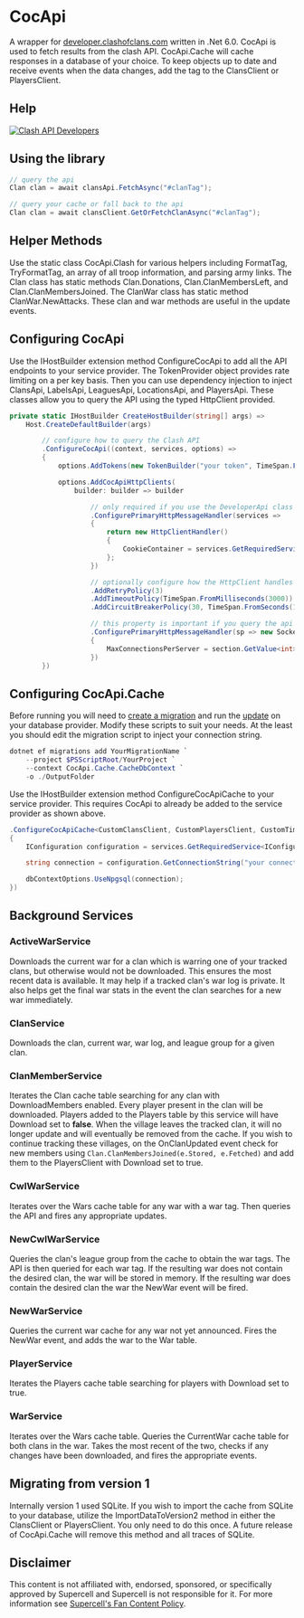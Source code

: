 # CocApi
A wrapper for [developer.clashofclans.com](https://developer.clashofclans.com/#/) written in .Net 6.0. 
CocApi is used to fetch results from the clash API. 
CocApi.Cache will cache responses in a database of your choice.
To keep objects up to date and receive events when the data changes, add the tag to the ClansClient or PlayersClient.
 
## Help  
[![Clash API Developers](https://discordapp.com/api/guilds/566451504332931073/widget.png?style=banner4)](https://discord.gg/clashapi)

## Using the library
```csharp
// query the api
Clan clan = await clansApi.FetchAsync("#clanTag");

// query your cache or fall back to the api
Clan clan = await clansClient.GetOrFetchClanAsync("#clanTag");
```

## Helper Methods
Use the static class CocApi.Clash for various helpers including FormatTag, TryFormatTag, an array of all troop information, and parsing army links. The Clan class has static methods Clan.Donations, Clan.ClanMembersLeft, and Clan.ClanMembersJoined. The ClanWar class has static method ClanWar.NewAttacks. These clan and war methods are useful in the update events.

## Configuring CocApi
Use the IHostBuilder extension method ConfigureCocApi to add all the API endpoints to your service provider.
The TokenProvider object provides rate limiting on a per key basis.
Then you can use dependency injection to inject ClansApi, LabelsApi, LeaguesApi, LocationsApi, and PlayersApi. 
These classes allow you to query the API using the typed HttpClient provided.
```csharp
private static IHostBuilder CreateHostBuilder(string[] args) =>
    Host.CreateDefaultBuilder(args)

        // configure how to query the Clash API
        .ConfigureCocApi((context, services, options) =>
        { 
            options.AddTokens(new TokenBuilder("your token", TimeSpan.FromMilliseconds(33)));

            options.AddCocApiHttpClients(
                builder: builder => builder

                    // only required if you use the DeveloperApi class to query, create, and delete tokens
                    .ConfigurePrimaryHttpMessageHandler(services =>
                    {
                        return new HttpClientHandler()
                        {
                            CookieContainer = services.GetRequiredService<CookieContainer>().Value
                        };
                    })

                    // optionally configure how the HttpClient handles Clash API outages
                    .AddRetryPolicy(3)
                    .AddTimeoutPolicy(TimeSpan.FromMilliseconds(3000))
                    .AddCircuitBreakerPolicy(30, TimeSpan.FromSeconds(10))

                    // this property is important if you query the api very fast
                    .ConfigurePrimaryHttpMessageHandler(sp => new SocketsHttpHandler
                    {
                        MaxConnectionsPerServer = section.GetValue<int>("MaxConnectionsPerServer")
                    })
        })
```

## Configuring CocApi.Cache
Before running you will need to [create a migration](docs/scripts/cocapi-ef-migration.ps1) 
and run the [update](docs/scripts/cocapi-ef-update.ps1) on your database provider.
Modify these scripts to suit your needs. At the least you should edit the migration script to inject your connection string.
```ps1
dotnet ef migrations add YourMigrationName `
    --project $PSScriptRoot/YourProject `
    --context CocApi.Cache.CacheDbContext `
    -o ./OutputFolder
```

Use the IHostBuilder extension method ConfigureCocApiCache to your service provider.
This requires CocApi to already be added to the service provider as shown above. 
```csharp
.ConfigureCocApiCache<CustomClansClient, CustomPlayersClient, CustomTimeToLiveProvider>((services, dbContextOptions) =>
{
    IConfiguration configuration = services.GetRequiredService<IConfiguration>();

    string connection = configuration.GetConnectionString("your connection string");

    dbContextOptions.UseNpgsql(connection);
})
```

## Background Services
### ActiveWarService
Downloads the current war for a clan which is warring one of your tracked clans, but otherwise would not be downloaded. This ensures the most recent data is available. It may help if a tracked clan's war log is private. It also helps get the final war stats in the event the clan searches for a new war immediately.

### ClanService
Downloads the clan, current war, war log, and league group for a given clan.

### ClanMemberService
Iterates the Clan cache table searching for any clan with DownloadMembers enabled. Every player present in the clan will be downloaded. Players added to the Players table by this service will have Download set to **false**. When the village leaves the tracked clan, it will no longer update and will eventually be removed from the cache. If you wish to continue tracking these villages, on the OnClanUpdated event check for new members using `Clan.ClanMembersJoined(e.Stored, e.Fetched)` and add them to the PlayersClient with Download set to true.

### CwlWarService
Iterates over the Wars cache table for any war with a war tag. Then queries the API and fires any appropriate updates.

### NewCwlWarService
Queries the clan's league group from the cache to obtain the war tags. The API is then queried for each war tag. If the resulting war does not contain the desired clan, the war will be stored in memory. If the resulting war does contain the desired clan the war the NewWar event will be fired.

### NewWarService
Queries the current war cache for any war not yet announced. Fires the NewWar event, and adds the war to the War table.

### PlayerService
Iterates the Players cache table searching for players with Download set to true.

### WarService
Iterates over the Wars cache table. Queries the CurrentWar cache table for both clans in the war. Takes the most recent of the two, checks if any changes have been downloaded, and fires the appropriate events.

## Migrating from version 1
Internally version 1 used SQLite. If you wish to import the cache from SQLite to your database, utilize the ImportDataToVersion2 method in either the ClansClient or PlayersClient. You only need to do this once. A future release of CocApi.Cache will remove this method and all traces of SQLite.

## Disclaimer
This content is not affiliated with, endorsed, sponsored, or specifically approved by Supercell and Supercell is not responsible for it. For more information see [Supercell's Fan Content Policy](https://supercell.com/en/fan-content-policy/).